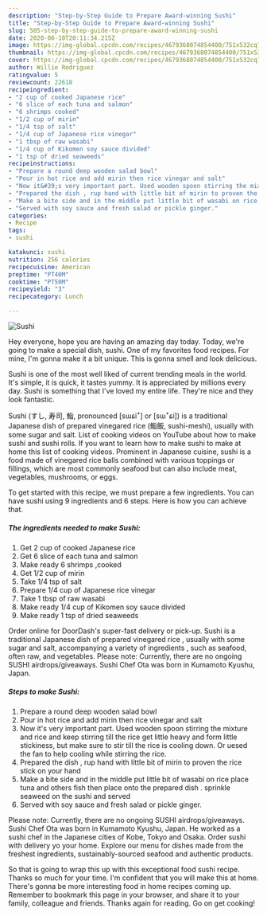 ```yaml
---
description: "Step-by-Step Guide to Prepare Award-winning Sushi"
title: "Step-by-Step Guide to Prepare Award-winning Sushi"
slug: 505-step-by-step-guide-to-prepare-award-winning-sushi
date: 2020-06-10T20:11:34.215Z
image: https://img-global.cpcdn.com/recipes/4679368074854400/751x532cq70/sushi-recipe-main-photo.jpg
thumbnail: https://img-global.cpcdn.com/recipes/4679368074854400/751x532cq70/sushi-recipe-main-photo.jpg
cover: https://img-global.cpcdn.com/recipes/4679368074854400/751x532cq70/sushi-recipe-main-photo.jpg
author: Willie Rodriguez
ratingvalue: 5
reviewcount: 22618
recipeingredient:
- "2 cup of cooked Japanese rice"
- "6 slice of each tuna and salmon"
- "6 shrimps cooked"
- "1/2 cup of mirin"
- "1/4 tsp of salt"
- "1/4 cup of Japanese rice vinegar"
- "1 tbsp of raw wasabi"
- "1/4 cup of Kikomen soy sauce divided"
- "1 tsp of dried seaweeds"
recipeinstructions:
- "Prepare a round deep wooden salad bowl"
- "Pour in hot rice and add mirin then rice vinegar and salt"
- "Now it&#39;s very important part. Used wooden spoon stirring the mixture and rice and keep stirring till the rice get little heavy and form little stickiness, but make sure to stir till the rice is cooling down. Or uesed the fan to help cooling while stirring the rice."
- "Prepared the dish , rup hand with little bit of mirin to proven the rice stick on your hand"
- "Make a bite side and in the middle put little bit of wasabi on rice place tuna and others fish  then place onto the prepared dish . sprinkle seaweed on the sushi and served"
- "Served with soy sauce and fresh salad or pickle ginger."
categories:
- Recipe
tags:
- sushi

katakunci: sushi 
nutrition: 256 calories
recipecuisine: American
preptime: "PT40M"
cooktime: "PT50M"
recipeyield: "3"
recipecategory: Lunch

---
```



![Sushi](https://img-global.cpcdn.com/recipes/4679368074854400/751x532cq70/sushi-recipe-main-photo.jpg)

Hey everyone, hope you are having an amazing day today. Today, we're going to make a special dish, sushi. One of my favorites food recipes. For mine, I'm gonna make it a bit unique. This is gonna smell and look delicious.

Sushi is one of the most well liked of current trending meals in the world. It's simple, it is quick, it tastes yummy. It is appreciated by millions every day. Sushi is something that I've loved my entire life. They're nice and they look fantastic.

Sushi (すし, 寿司, 鮨, pronounced [sɯɕiꜜ] or [sɯꜜɕi]) is a traditional Japanese dish of prepared vinegared rice (鮨飯, sushi-meshi), usually with some sugar and salt. List of cooking videos on YouTube about how to make sushi and sushi rolls. If you want to learn how to make sushi to make at home this list of cooking videos. Prominent in Japanese cuisine, sushi is a food made of vinegared rice balls combined with various toppings or fillings, which are most commonly seafood but can also include meat, vegetables, mushrooms, or eggs.


To get started with this recipe, we must prepare a few ingredients. You can have sushi using 9 ingredients and 6 steps. Here is how you can achieve that.

<!--inarticleads1-->

##### The ingredients needed to make Sushi:

1. Get 2 cup of cooked Japanese rice
1. Get 6 slice of each tuna and salmon
1. Make ready 6 shrimps ,cooked
1. Get 1/2 cup of mirin
1. Take 1/4 tsp of salt
1. Prepare 1/4 cup of Japanese rice vinegar
1. Take 1 tbsp of raw wasabi
1. Make ready 1/4 cup of Kikomen soy sauce divided
1. Make ready 1 tsp of dried seaweeds


Order online for DoorDash&#39;s super-fast delivery or pick-up. Sushi is a traditional Japanese dish of prepared vinegared rice , usually with some sugar and salt, accompanying a variety of ingredients , such as seafood, often raw, and vegetables. Please note: Currently, there are no ongoing SUSHI airdrops/giveaways. Sushi Chef Ota was born in Kumamoto Kyushu, Japan. 

<!--inarticleads2-->

##### Steps to make Sushi:

1. Prepare a round deep wooden salad bowl
1. Pour in hot rice and add mirin then rice vinegar and salt
1. Now it&#39;s very important part. Used wooden spoon stirring the mixture and rice and keep stirring till the rice get little heavy and form little stickiness, but make sure to stir till the rice is cooling down. Or uesed the fan to help cooling while stirring the rice.
1. Prepared the dish , rup hand with little bit of mirin to proven the rice stick on your hand
1. Make a bite side and in the middle put little bit of wasabi on rice place tuna and others fish  then place onto the prepared dish . sprinkle seaweed on the sushi and served
1. Served with soy sauce and fresh salad or pickle ginger.


Please note: Currently, there are no ongoing SUSHI airdrops/giveaways. Sushi Chef Ota was born in Kumamoto Kyushu, Japan. He worked as a sushi chef in the Japanese cities of Kobe, Tokyo and Osaka. Order sushi with delivery yo your home. Explore our menu for dishes made from the freshest ingredients, sustainably-sourced seafood and authentic products. 

So that is going to wrap this up with this exceptional food sushi recipe. Thanks so much for your time. I'm confident that you will make this at home. There's gonna be more interesting food in home recipes coming up. Remember to bookmark this page in your browser, and share it to your family, colleague and friends. Thanks again for reading. Go on get cooking!
